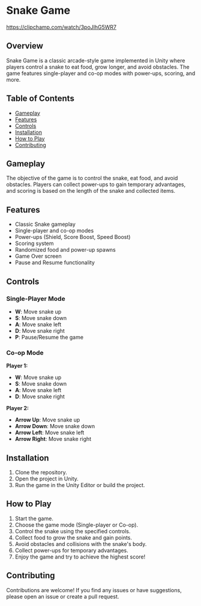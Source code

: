 # Snake Game

https://clipchamp.com/watch/3poJlhG5WR7

## Overview

Snake Game is a classic arcade-style game implemented in Unity where players control a snake to eat food, grow longer, and avoid obstacles. The game features single-player and co-op modes with power-ups, scoring, and more.

## Table of Contents

- [Gameplay](#gameplay)
- [Features](#features)
- [Controls](#controls)
- [Installation](#installation)
- [How to Play](#how-to-play)
- [Contributing](#contributing)

## Gameplay

The objective of the game is to control the snake, eat food, and avoid obstacles. Players can collect power-ups to gain temporary advantages, and scoring is based on the length of the snake and collected items.

## Features

- Classic Snake gameplay
- Single-player and co-op modes
- Power-ups (Shield, Score Boost, Speed Boost)
- Scoring system
- Randomized food and power-up spawns
- Game Over screen
- Pause and Resume functionality

## Controls

### Single-Player Mode

- **W**: Move snake up
- **S**: Move snake down
- **A**: Move snake left
- **D**: Move snake right
- **P**: Pause/Resume the game

### Co-op Mode

**Player 1:**
- **W**: Move snake up
- **S**: Move snake down
- **A**: Move snake left
- **D**: Move snake right

**Player 2:**
- **Arrow Up**: Move snake up
- **Arrow Down**: Move snake down
- **Arrow Left**: Move snake left
- **Arrow Right**: Move snake right

## Installation

1. Clone the repository.
2. Open the project in Unity.
3. Run the game in the Unity Editor or build the project.

## How to Play

1. Start the game.
2. Choose the game mode (Single-player or Co-op).
3. Control the snake using the specified controls.
4. Collect food to grow the snake and gain points.
5. Avoid obstacles and collisions with the snake's body.
6. Collect power-ups for temporary advantages.
7. Enjoy the game and try to achieve the highest score!


## Contributing

Contributions are welcome! If you find any issues or have suggestions, please open an issue or create a pull request.
